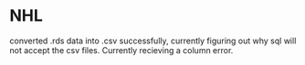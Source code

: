 # NHL
converted .rds data into .csv successfully, currently figuring out why sql will not accept the csv files. Currently recieving a column error.

